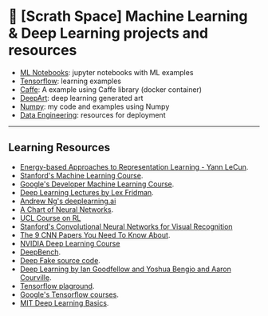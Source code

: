 # 🤖 [Scrath Space]  Machine Learning & Deep Learning projects and resources


* [ML Notebooks](https://github.com/bt3gl-labs/Scratch-Space-Machine-Learning-Projects-and-Research/tree/master/ml_notebooks): jupyter notebooks with ML examples
* [Tensorflow](https://github.com/bt3gl-labs/Scratch-Space-Machine-Learning-Projects-and-Research/tree/master/tensorflow_examples): learning examples
* [Caffe](https://github.com/bt3gl-labs/Scratch-Space-Machine-Learning-Projects-and-Research/tree/master/caffe): A example using Caffe library (docker container)
* [DeepArt](https://github.com/bt3gl-labs/Scratch-Space-Machine-Learning-Projects-and-Research/tree/master/deep_art): deep learning generated art
* [Numpy](https://github.com/bt3gl-labs/Scratch-Space-Machine-Learning-Projects-and-Research/tree/master/numpy_examples): my code and examples using Numpy
* [Data Engineering](https://github.com/bt3gl-labs/Scratch-Space-Machine-Learning-Projects-and-Research/tree/master/data-engineering): resources for deployment



---------

## Learning Resources


* [Energy-based Approaches to Representation Learning - Yann LeCun](https://www.youtube.com/watch?v=m17B-cXcZFI&amp=&t=524s).
* [Stanford's Machine Learning Course](http://cs229.stanford.edu/).
* [Google's Developer Machine Learning Course](https://developers.google.com/machine-learning).
* [Deep Learning Lectures by Lex Fridman](https://www.youtube.com/watch?v=O5xeyoRL95U&list=PLrAXtmErZgOeiKm4sgNOknGvNjby9efdf).
* [Andrew Ng's deeplearning.ai](https://www.deeplearning.ai/deep-learning-specialization/)
* [A Chart of Neural Networks](http://www.asimovinstitute.org/neural-network-zoo/).
* [UCL Course on RL](http://www0.cs.ucl.ac.uk/staff/d.silver/web/Teaching.html)
* [Stanford's Convolutional Neural Networks for Visual Recognition](http://cs231n.stanford.edu/)
* [The 9 CNN Papers You Need To Know About](https://adeshpande3.github.io/adeshpande3.github.io/The-9-Deep-Learning-Papers-You-Need-To-Know-About.html).
* [NVIDIA Deep Learning Course](https://www.youtube.com/playlist?list=PL5B692fm6--tI-ijknnVZWbXU2H4JpSYe)
* [DeepBench](https://github.com/baidu-research/DeepBench).
* [Deep Fake source code](https://github.com/deepfakes/faceswap/).
* [Deep Learning by Ian Goodfellow and Yoshua Bengio and Aaron Courville](http://www.deeplearningbook.org/).
* [Tensorflow plaground](http://playground.tensorflow.org).
* [Google's Tensorflow courses](https://www.tensorflow.org/).
* [MIT Deep Learning Basics](https://medium.com/tensorflow/mit-deep-learning-basics-introduction-and-overview-with-tensorflow-355bcd26baf0).


